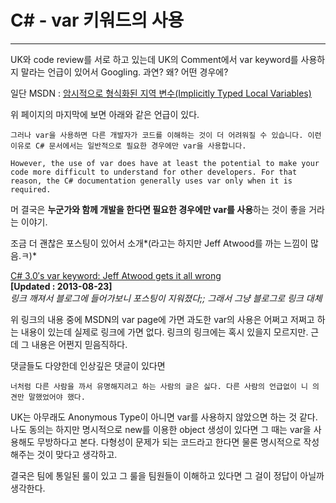 # C# - var 키워드의 사용
___

UK와 code review를 서로 하고 있는데 UK의 Comment에서 var keyword를 사용하지 말라는 언급이 있어서 Googling. 과연? 왜? 어떤 경우에?

일단 MSDN : [암시적으로 형식화된 지역 변수(Implicitly Typed Local Variables)][MSDN_var]

위 페이지의 마지막에 보면 아래와 같은 언급이 있다.


	그러나 var을 사용하면 다른 개발자가 코드를 이해하는 것이 더 어려워질 수 있습니다. 이런 이유로 C# 문서에서는 일반적으로 필요한 경우에만 var을 사용합니다.
	
	However, the use of var does have at least the potential to make your code more difficult to understand for other developers. For that reason, the C# documentation generally uses var only when it is required.


머 결국은 **누군가와 함께 개발을 한다면 필요한 경우에만 var를 사용**하는 것이 좋을 거라는 이야기.

조금 더 괜찮은 포스팅이 있어서 소개*(라고는 하지만 Jeff Atwood를 까는 느낌이 많음.ㅋ)*

[C# 3.0′s var keyword: Jeff Atwood gets it all wrong][richarddingwall]  
**[Updated : 2013-08-23]**  
*링크 깨져서 블로그에 들어가보니 포스팅이 지워졌다;; 그래서 그냥 블로그로 링크 대체*

위 링크의 내용 중에 MSDN의 var page에 가면 과도한 var의 사용은 어쩌고 저쩌고 하는 내용이 있는데 실제로 링크에 가면 없다.
링크의 링크에는 혹시 있을지 모르지만. 근데 그 내용은 어쩐지 믿음직하다.

댓글들도 다양한데 인상깊은 댓글이 있다면 

	너처럼 다른 사람을 까서 유명해지려고 하는 사람의 글은 싫다. 다른 사람의 언급없이 니 의견만 말했었어야 했다.

UK는 아무래도 Anonymous Type이 아니면 var를 사용하지 않았으면 하는 것 같다.
나도 동의는 하지만 명시적으로 new를 이용한 object 생성이 있다면 그 때는 var을 사용해도 무방하다고 본다.
다형성이 문제가 되는 코드라고 한다면 물론 명시적으로 작성해주는 것이 맞다고 생각하고.

결국은 팀에 통일된 룰이 있고 그 룰을 팀원들이 이해하고 있다면 그 걸이 정답이 아닐까 생각한다.

[MSDN_var]: http://msdn.microsoft.com/ko-kr/library/bb384061.aspx
[richarddingwall]: http://richarddingwall.name/
